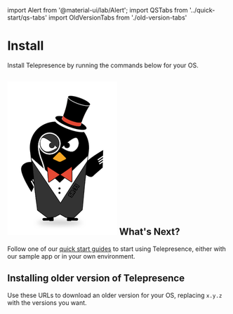import Alert from '@material-ui/lab/Alert';
import QSTabs from '../quick-start/qs-tabs'
import OldVersionTabs from './old-version-tabs'

# Install

Install Telepresence by running the commands below for your OS.

<QSTabs/>

## <img class="os-logo" src="../images/logo.png"/> What's Next?

Follow one of our [quick start guides](../quick-start/) to start using Telepresence, either with our sample app or in your own environment.

## Installing older version of Telepresence

Use these URLs to download an older version for your OS, replacing `x.y.z` with the versions you want.

<OldVersionTabs/>
